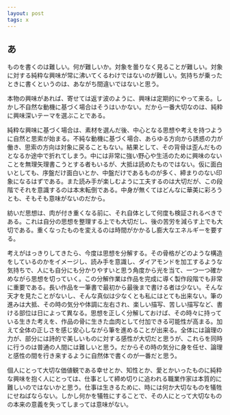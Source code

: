 ```yaml
---
layout: post
tags: x
---
```



## あ

ものを書くのは難しい。何が難しいか。対象を曇りなく見ることが難しい。対象に対する純粋な興味が常に沸いてくるわけではないのが難しい。気持ちが乗ったときに書くというのは、あながち間違いではないと思う。

本物の興味があれば、寄せては返す波のように、興味は定期的にやって来る。しかし不自然な動機に基づく場合はそうはいかない。だから一番大切なのは、純粋に興味深いテーマを選ぶことである。

純粋な興味に基づく場合は、素材を選んだ後、中心となる思想や考えを持つように自然と思索が始まる。不純な動機に基づく場合、あらゆる方向から誘惑の力が働き、思索の方向は対象に戻ることもない。結果として、その背骨は歪んだものとなるか途中で折れてしまう。中には非常に強い野心や生活のために興味のないことを無理矢理書こうとする者もいるが、大抵は読めたものではない。仮に面白いとしても、序盤だけ面白いとか、中盤だけであるものが多く、締まりのない印象になるはずである。また読み手が楽しむように工夫するのは大切だが、この段階でそれを意識するのは本末転倒である。中身が無くてはどんなに華美に彩ろうとも、そもそも意味がないのだから。

紡いだ思想は、肉が付き重くなる前に、それ自体として何度も検証されるべきである。これは自分の思想を整理する上でも大切だし、後の苦労を減らす上でも大切である。重くなったものを変えるのは時間がかかるし膨大なエネルギーを要する。

考えがはっきりしてきたら、今度は思想を分解する。その骨格がどのような構造をしているのかをイメージし、読み手を意識し、ダイアモンドを加工するような気持ちで、人にも自分にも分かりやすいと思う角度から光を当て、一つ一つ確かめながら思想を切っていく。この分解作業は作品を完成に導く製作段階でも非常に重要である。長い作品を一筆書で最初から最後まで書ける者は少ない。そんな天才を見たことがないし、そんな真似は少なくとも私にはとても出来ない。筆の進みは大抵、その時の気分や体調に左右され、楽しい描写、苦しい描写など、書ける部位は日によって異なる。思想を正しく分解しておけば、その時々に持っている生きた考えを、作品の骨に生きた血肉として付加できる可能性が高まる。加えて全体の正しさを感じ安心しながら筆を進めることが出来る。全体には論理の力が、部分には詩的で美しいものに対する感性が大切だと思うが、これらを同時に行うのは普通の人間には難しいと思う。だからその時の気分に身を任せ、論理と感性の間を行き来するように自然体で書くのが一番だと思う。

個人にとって大切な価値観である幸せとか、知性とか、愛とかいったものに純粋な興味を抱く人にとっては、仕事として締め切りに追われる職業作家は本質的に難しいのではないかと思う。仕事は生きるために、時には何か大切なものを犠牲にせねばならない。しかし何かを犠牲にすることで、その人にとって大切なものの本来の意義を失ってしまっては意味がない。